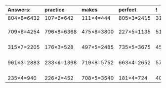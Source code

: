 | Answers: | practice | makes | perfect | ! |
| :--- | :--- | :--- | :--- | :--- |
| 804×8=6432 | 107×6=642 | 111×4=444 | 805×3=2415 | 314×7=2198 | 
|   |   |   |   |   | 
|   |   |   |   |   | 
|   |   |   |   |   | 
| 709×6=4254 | 796×8=6368 | 475×8=3800 | 227×5=1135 | 512×7=3584 | 
|   |   |   |   |   | 
|   |   |   |   |   | 
|   |   |   |   |   | 
|   |   |   |   |   | 
| 315×7=2205 | 176×3=528 | 497×5=2485 | 735×5=3675 | 451×9=4059 | 
|   |   |   |   |   | 
|   |   |   |   |   | 
|   |   |   |   |   | 
|   |   |   |   |   | 
| 961×3=2883 | 233×6=1398 | 719×8=5752 | 663×4=2652 | 575×4=2300 | 
|   |   |   |   |   | 
|   |   |   |   |   | 
|   |   |   |   |   | 
|   |   |   |   |   | 
| 235×4=940 | 226×2=452 | 708×5=3540 | 181×4=724 | 409×7=2863 | 
